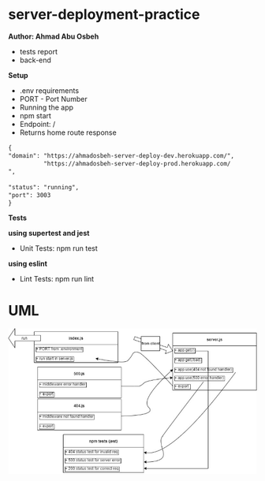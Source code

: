 # server-deployment-practice

**Author: Ahmad Abu Osbeh**
<br>

- tests report
- back-end

**Setup**
<br>

- .env requirements
- PORT - Port Number
- Running the app
- npm start
- Endpoint: /
- Returns home route response

```
{
"domain": "https://ahmadosbeh-server-deploy-dev.herokuapp.com/",
          "https://ahmadosbeh-server-deploy-prod.herokuapp.com/
",

"status": "running",
"port": 3003
}
```

**Tests**

**using supertest and jest**

- Unit Tests: npm run test

**using eslint**

- Lint Tests: npm run lint

# UML

![](images/UML-lab1.jpg)
